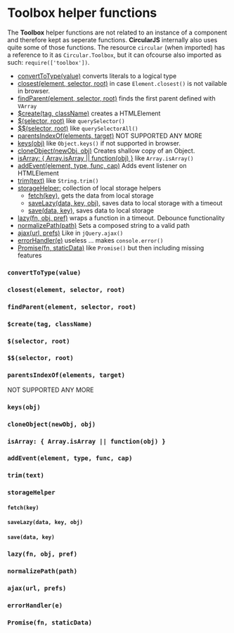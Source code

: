 # Toolbox helper functions

The **Toolbox** helper functions are not related to an instance of a component and therefore kept as seperate functions. **CircularJS** internally also uses quite some of those functions. The resource `circular` (when imported) has a reference to it as `Circular.Toolbox`, but it can ofcourse also imported as such: `require(['toolbox'])`.

- [convertToType(value)](#converttotypevalue) converts literals to a logical type
- [closest(element, selector, root)](#closestelement-selector-root) in case `Element.closest()` is not vailable in browser.
- [findParent(element, selector, root)](#findparentelement-selector-root) finds the first parent defined with `VArray`
- [$create(tag, className)](#createtag-classname) creates a HTMLElement
- [$(selector, root)](#selector-root) like `querySelector()`
- [$$(selector, root)](#selector-root-1) like `querySelectorAll()`
- [parentsIndexOf(elements, target)](#parentsindexofelements-target) NOT SUPPORTED ANY MORE
- [keys(obj)](#keysobj) like `Object.keys()` if not supported in browser.
- [cloneObject(newObj, obj)](#cloneobjectnewobj-obj) Creates shallow copy of an Object.
- [isArray: { Array.isArray || function(obj) }](#isarray--arrayisarray--functionobj) like `Array.isArray()`
- [addEvent(element, type, func, cap)](#addeventelement-type-func-cap) Adds event listener on HTMLElement
- [trim(text)](#trimtext) like `String.trim()`
- [storageHelper:](#storagehelper) collection of local storage helpers
  - [fetch(key),](#fetchkey) gets the data from local storage
  - [saveLazy(data, key, obj),](#savelazydata-key-obj) saves data to local storage with a timeout
  - [save(data, key),](#savedata-key) saves data to local storage
- [lazy(fn, obj, pref)](#lazyfn-obj-pref) wraps a function in a timeout. Debounce functionality
- [normalizePath(path)](#normalizepathpath) Sets a composed string to a valid path
- [ajax(url, prefs)](#ajaxurl-prefs) Like in `jQuery.ajax()`
- [errorHandler(e)](#errorhandlere) useless ... makes `console.error()`
- [Promise(fn, staticData)](#promisefn-staticdata) like `Promise()` but then including missing features


### `convertToType(value)`

### `closest(element, selector, root)`

### `findParent(element, selector, root)`

### `$create(tag, className)`

### `$(selector, root)`

### `$$(selector, root)`

### `parentsIndexOf(elements, target)`

NOT SUPPORTED ANY MORE

### `keys(obj)`

### `cloneObject(newObj, obj)`

### `isArray: { Array.isArray || function(obj) }`

### `addEvent(element, type, func, cap)`

### `trim(text)`

### `storageHelper`

#### `fetch(key)`

#### `saveLazy(data, key, obj)`

#### `save(data, key)`

### `lazy(fn, obj, pref)`

### `normalizePath(path)`

### `ajax(url, prefs)`

### `errorHandler(e)`

### `Promise(fn, staticData)`

